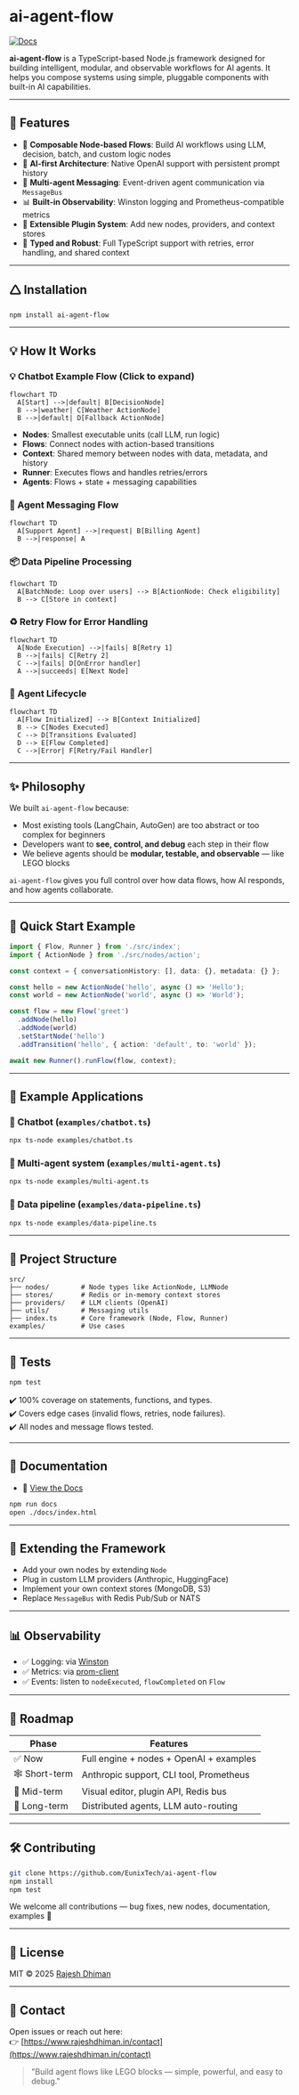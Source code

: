 # ai-agent-flow

[![Docs](https://img.shields.io/badge/docs-typedoc-blue.svg)](https://EunixTech.github.io/ai-agent-flow)

**ai-agent-flow** is a TypeScript-based Node.js framework designed for building intelligent, modular, and observable workflows for AI agents. It helps you compose systems using simple, pluggable components with built-in AI capabilities.

---

## 🚀 Features

- 🔄 **Composable Node-based Flows**: Build AI workflows using LLM, decision, batch, and custom logic nodes
- 🧠 **AI-first Architecture**: Native OpenAI support with persistent prompt history
- 📱 **Multi-agent Messaging**: Event-driven agent communication via `MessageBus`
- 📊 **Built-in Observability**: Winston logging and Prometheus-compatible metrics
- 🔌 **Extensible Plugin System**: Add new nodes, providers, and context stores
- 🔐 **Typed and Robust**: Full TypeScript support with retries, error handling, and shared context

---

## 🛆 Installation

```bash
npm install ai-agent-flow
```

---

## 💡 How It Works

### 💡 Chatbot Example Flow (Click to expand)

```mermaid
flowchart TD
  A[Start] -->|default| B[DecisionNode]
  B -->|weather| C[Weather ActionNode]
  B -->|default| D[Fallback ActionNode]
```

- **Nodes**: Smallest executable units (call LLM, run logic)
- **Flows**: Connect nodes with action-based transitions
- **Context**: Shared memory between nodes with data, metadata, and history
- **Runner**: Executes flows and handles retries/errors
- **Agents**: Flows + state + messaging capabilities

### 🤖 Agent Messaging Flow

```mermaid
flowchart TD
  A[Support Agent] -->|request| B[Billing Agent]
  B -->|response| A
```

### 📦 Data Pipeline Processing

```mermaid
flowchart TD
  A[BatchNode: Loop over users] --> B[ActionNode: Check eligibility]
  B --> C[Store in context]
```

### ♻️ Retry Flow for Error Handling

```mermaid
flowchart TD
  A[Node Execution] -->|fails| B[Retry 1]
  B -->|fails| C[Retry 2]
  C -->|fails| D[OnError handler]
  A -->|succeeds| E[Next Node]
```

### 🧬 Agent Lifecycle

```mermaid
flowchart TD
  A[Flow Initialized] --> B[Context Initialized]
  B --> C[Nodes Executed]
  C --> D[Transitions Evaluated]
  D --> E[Flow Completed]
  C -->|Error| F[Retry/Fail Handler]
```

---

## ✨ Philosophy

We built `ai-agent-flow` because:

- Most existing tools (LangChain, AutoGen) are too abstract or too complex for beginners
- Developers want to **see, control, and debug** each step in their flow
- We believe agents should be **modular, testable, and observable** — like LEGO blocks

`ai-agent-flow` gives you full control over how data flows, how AI responds, and how agents collaborate.

---

## 🧠 Quick Start Example

```ts
import { Flow, Runner } from './src/index';
import { ActionNode } from './src/nodes/action';

const context = { conversationHistory: [], data: {}, metadata: {} };

const hello = new ActionNode('hello', async () => 'Hello');
const world = new ActionNode('world', async () => 'World');

const flow = new Flow('greet')
  .addNode(hello)
  .addNode(world)
  .setStartNode('hello')
  .addTransition('hello', { action: 'default', to: 'world' });

await new Runner().runFlow(flow, context);
```

---

## 📖 Example Applications

### 🔮 Chatbot (`examples/chatbot.ts`)

```bash
npx ts-node examples/chatbot.ts
```

### 🤝 Multi-agent system (`examples/multi-agent.ts`)

```bash
npx ts-node examples/multi-agent.ts
```

### 🧪 Data pipeline (`examples/data-pipeline.ts`)

```bash
npx ts-node examples/data-pipeline.ts
```

---

## 📁 Project Structure

```
src/
├── nodes/        # Node types like ActionNode, LLMNode
├── stores/       # Redis or in-memory context stores
├── providers/    # LLM clients (OpenAI)
├── utils/        # Messaging utils
├── index.ts      # Core framework (Node, Flow, Runner)
examples/         # Use cases
```

---

## 🧪 Tests

```bash
npm test
```

✔️ 100% coverage on statements, functions, and types.  
✔️ Covers edge cases (invalid flows, retries, node failures).  
✔️ All nodes and message flows tested.

---

## 📖 Documentation

- 📘️ [View the Docs](https://EunixTech.github.io/ai-agent-flow)

```bash
npm run docs
open ./docs/index.html
```

---

## 🔐 Extending the Framework

- Add your own nodes by extending `Node`
- Plug in custom LLM providers (Anthropic, HuggingFace)
- Implement your own context stores (MongoDB, S3)
- Replace `MessageBus` with Redis Pub/Sub or NATS

---

## 📊 Observability

- ✅ Logging: via [Winston](https://github.com/winstonjs/winston)
- ✅ Metrics: via [prom-client](https://github.com/siimon/prom-client)
- ✅ Events: listen to `nodeExecuted`, `flowCompleted` on `Flow`

---

## 🚽 Roadmap

| Phase         | Features                                |
| ------------- | --------------------------------------- |
| ✅ Now        | Full engine + nodes + OpenAI + examples |
| 🕸️ Short-term | Anthropic support, CLI tool, Prometheus |
| 🧠 Mid-term   | Visual editor, plugin API, Redis bus    |
| 🚁️ Long-term | Distributed agents, LLM auto-routing    |

---

## 🛠️ Contributing

```bash
git clone https://github.com/EunixTech/ai-agent-flow
npm install
npm test
```

We welcome all contributions — bug fixes, new nodes, documentation, examples 🙌

---

## 📄 License

MIT © 2025 [Rajesh Dhiman](https://www.rajeshdhiman.in)

---

## 💬 Contact

Open issues or reach out here:  
👉 [https://www.rajeshdhiman.in/contact](https://www.rajeshdhiman.in/contact)

> "Build agent flows like LEGO blocks — simple, powerful, and easy to debug."
